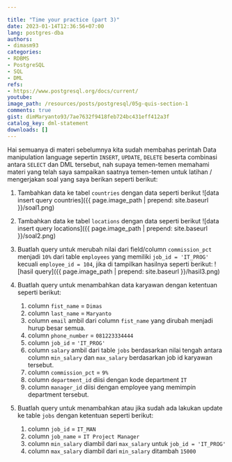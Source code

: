```yaml
---

title: "Time your practice (part 3)"
date: 2023-01-14T12:36:56+07:00
lang: postgres-dba
authors:
- dimasm93
categories:
- RDBMS
- PostgreSQL
- SQL
- DML
refs: 
- https://www.postgresql.org/docs/current/
youtube: 
image_path: /resources/posts/postgresql/05g-quis-section-1
comments: true
gist: dimMaryanto93/7ae7632f9418feb724bc431eff412a3f
catalog_key: dml-statement
downloads: []
---
```


Hai semuanya di materi sebelumnya kita sudah membahas perintah Data manipulation language sepertin `INSERT`, `UPDATE`, `DELETE` beserta combinasi antara `SELECT` dan DML tersebut, nah supaya temen-temen memahami materi yang telah saya sampaikan saatnya temen-temen untuk latihan / mengerjakan soal yang saya berikan seperti berikut:

<!--more-->

1. Tambahkan data ke tabel `countries` dengan data seperti berikut
![data insert query countries]({{ page.image_path | prepend: site.baseurl }}/soal1.png)

2. Tambahkan data ke tabel `locations` dengan data seperti berikut
![data insert query locations]({{ page.image_path | prepend: site.baseurl }}/soal2.png)

3. Buatlah query untuk merubah nilai dari field/column `commission_pct` menjadi `10%` dari table `employees` yang memiliki `job_id = 'IT_PROG'` kecuali `employee_id = 104`, jika di tampilkan hasilnya seperti berikut:
![hasil query]({{ page.image_path | prepend: site.baseurl }}/hasil3.png)

4. Buatlah query untuk menambahkan data karyawan dengan ketentuan seperti berikut:
    1. column `fist_name` = `Dimas`
    2. column `last_name` = `Maryanto`
    3. column `email` ambil dari column `fist_name` yang dirubah menjadi hurup besar semua.
    4. column `phone_number` = `081223334444`
    5. column `job_id` = `'IT_PROG'`
    6. column `salary` ambil dari table `jobs` berdasarkan nilai tengah antara column `min_salary` dan `max_salary` berdasarkan job id karyawan tersebut.
    7. column `commission_pct` = `9%`
    8. column `department_id` diisi dengan kode department `IT`
    9. column `manager_id` diisi dengan employee yang memimpin department tersebut.

5. Buatlah query untuk menambahkan atau jika sudah ada lakukan update ke table `jobs` dengan ketentuan seperti berikut:
    1. column `job_id` = `IT_MAN`
    2. column `job_name` = `IT Project Manager`
    3. column `min_salary` diambil dari `max_salary` untuk `job_id = 'IT_PROG'`
    4. column `max_salary` diambil dari `min_salary` ditambah `15000`